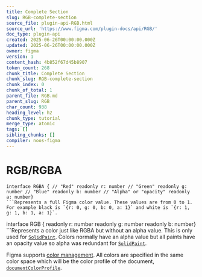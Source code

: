 ```yaml
---
title: Complete Section
slug: RGB-complete-section
source_file: plugin-api-RGB.html
source_url: 'https://www.figma.com/plugin-docs/api/RGB/'
doc_type: plugin-api
created: 2025-06-26T00:00:00.000Z
updated: 2025-06-26T00:00:00.000Z
owner: figma
version: 1
content_hash: 4b852f67d45b8907
token_count: 268
chunk_title: Complete Section
chunk_slug: RGB-complete-section
chunk_index: 0
chunk_of_total: 1
parent_file: RGB.md
parent_slug: RGB
char_count: 938
heading_level: h2
chunk_type: tutorial
merge_type: atomic
tags: []
sibling_chunks: []
compiler: noos-figma
---
```


# RGB/RGBA

```
interface RGBA { // "Red" readonly r: number // "Green" readonly g: number // "Blue" readonly b: number // "Alpha" or "opacity" readonly a: number}
```Represents a full Figma color value. These values are from 0 to 1. For example black is `{r: 0, g: 0, b: 0, a: 1}` and white is `{r: 1, g: 1, b: 1, a: 1}`.

```
interface RGB { readonly r: number readonly g: number readonly b: number}
```Represents a color just like RGBA but without an alpha value. This is only used for [`SolidPaint`](/plugin-docs/api/Paint/). Colors normally have an alpha value but all paints have an opacity value so alpha was redundant for [`SolidPaint`](/plugin-docs/api/Paint/).

Figma supports [color management](https://help.figma.com/hc/en-us/articles/360039825114). All colors are specified in the same color space which will be the color profile of the document, [`documentColorProfile`](/plugin-docs/api/DocumentNode/#documentcolorprofile).
